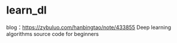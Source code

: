 # learn_dl
blog：https://zybuluo.com/hanbingtao/note/433855
Deep learning algorithms source code for beginners
